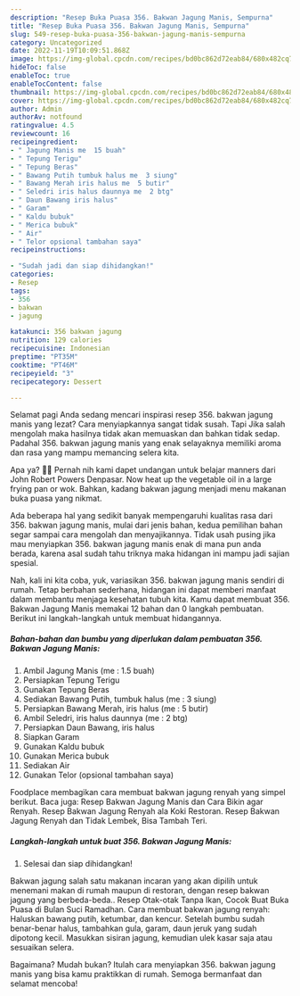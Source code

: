 ```yaml
---
description: "Resep Buka Puasa 356. Bakwan Jagung Manis, Sempurna"
title: "Resep Buka Puasa 356. Bakwan Jagung Manis, Sempurna"
slug: 549-resep-buka-puasa-356-bakwan-jagung-manis-sempurna
category: Uncategorized
date: 2022-11-19T10:09:51.868Z
image: https://img-global.cpcdn.com/recipes/bd0bc862d72eab84/680x482cq70/356-bakwan-jagung-manis-foto-resep-utama.jpg
hideToc: false
enableToc: true
enableTocContent: false
thumbnail: https://img-global.cpcdn.com/recipes/bd0bc862d72eab84/680x482cq70/356-bakwan-jagung-manis-foto-resep-utama.jpg
cover: https://img-global.cpcdn.com/recipes/bd0bc862d72eab84/680x482cq70/356-bakwan-jagung-manis-foto-resep-utama.jpg
author: Admin
authorAv: notfound
ratingvalue: 4.5
reviewcount: 16
recipeingredient:
- " Jagung Manis me  15 buah"
- " Tepung Terigu"
- " Tepung Beras"
- " Bawang Putih tumbuk halus me  3 siung"
- " Bawang Merah iris halus me  5 butir"
- " Seledri iris halus daunnya me  2 btg"
- " Daun Bawang iris halus"
- " Garam"
- " Kaldu bubuk"
- " Merica bubuk"
- " Air"
- " Telor opsional tambahan saya"
recipeinstructions:

- "Sudah jadi dan siap dihidangkan!"
categories:
- Resep
tags:
- 356
- bakwan
- jagung

katakunci: 356 bakwan jagung 
nutrition: 129 calories
recipecuisine: Indonesian
preptime: "PT35M"
cooktime: "PT46M"
recipeyield: "3"
recipecategory: Dessert

---
```



Selamat pagi Anda sedang mencari inspirasi resep 356. bakwan jagung manis yang lezat? Cara menyiapkannya sangat tidak susah. Tapi Jika salah mengolah maka hasilnya tidak akan memuaskan dan bahkan tidak sedap. Padahal 356. bakwan jagung manis yang enak selayaknya memiliki aroma dan rasa yang mampu memancing selera kita.


Apa ya? 🤔🤔 Pernah nih kami dapet undangan untuk belajar manners dari John Robert Powers Denpasar. Now heat up the vegetable oil in a large frying pan or wok. Bahkan, kadang bakwan jagung menjadi menu makanan buka puasa yang nikmat.

Ada beberapa hal yang sedikit banyak mempengaruhi kualitas rasa dari 356. bakwan jagung manis, mulai dari jenis bahan, kedua pemilihan bahan segar sampai cara mengolah dan menyajikannya. Tidak usah pusing jika mau menyiapkan 356. bakwan jagung manis enak di mana pun anda berada, karena asal sudah tahu triknya maka hidangan ini mampu jadi sajian spesial.


Nah, kali ini kita coba, yuk, variasikan 356. bakwan jagung manis sendiri di rumah. Tetap berbahan sederhana, hidangan ini dapat memberi manfaat dalam membantu menjaga kesehatan tubuh kita. Kamu dapat membuat 356. Bakwan Jagung Manis memakai 12 bahan dan 0 langkah pembuatan. Berikut ini langkah-langkah untuk membuat hidangannya.

<!--inarticleads1-->

##### Bahan-bahan dan bumbu yang diperlukan dalam pembuatan 356. Bakwan Jagung Manis:

1. Ambil  Jagung Manis (me : 1.5 buah)
1. Persiapkan  Tepung Terigu
1. Gunakan  Tepung Beras
1. Sediakan  Bawang Putih, tumbuk halus (me : 3 siung)
1. Persiapkan  Bawang Merah, iris halus (me : 5 butir)
1. Ambil  Seledri, iris halus daunnya (me : 2 btg)
1. Persiapkan  Daun Bawang, iris halus
1. Siapkan  Garam
1. Gunakan  Kaldu bubuk
1. Gunakan  Merica bubuk
1. Sediakan  Air
1. Gunakan  Telor (opsional tambahan saya)


Foodplace membagikan cara membuat bakwan jagung renyah yang simpel berikut. Baca juga: Resep Bakwan Jagung Manis dan Cara Bikin agar Renyah. Resep Bakwan Jagung Renyah ala Koki Restoran. Resep Bakwan Jagung Renyah dan Tidak Lembek, Bisa Tambah Teri. 

<!--inarticleads2-->

##### Langkah-langkah untuk buat 356. Bakwan Jagung Manis:


1. Selesai dan siap dihidangkan!

Bakwan jagung salah satu makanan incaran yang akan dipilih untuk menemani makan di rumah maupun di restoran, dengan resep bakwan jagung yang berbeda-beda.. Resep Otak-otak Tanpa Ikan, Cocok Buat Buka Puasa di Bulan Suci Ramadhan. Cara membuat bakwan jagung renyah: Haluskan bawang putih, ketumbar, dan kencur. Setelah bumbu sudah benar-benar halus, tambahkan gula, garam, daun jeruk yang sudah dipotong kecil. Masukkan sisiran jagung, kemudian ulek kasar saja atau sesuaikan selera. 

Bagaimana? Mudah bukan? Itulah cara menyiapkan 356. bakwan jagung manis yang bisa kamu praktikkan di rumah. Semoga bermanfaat dan selamat mencoba!
